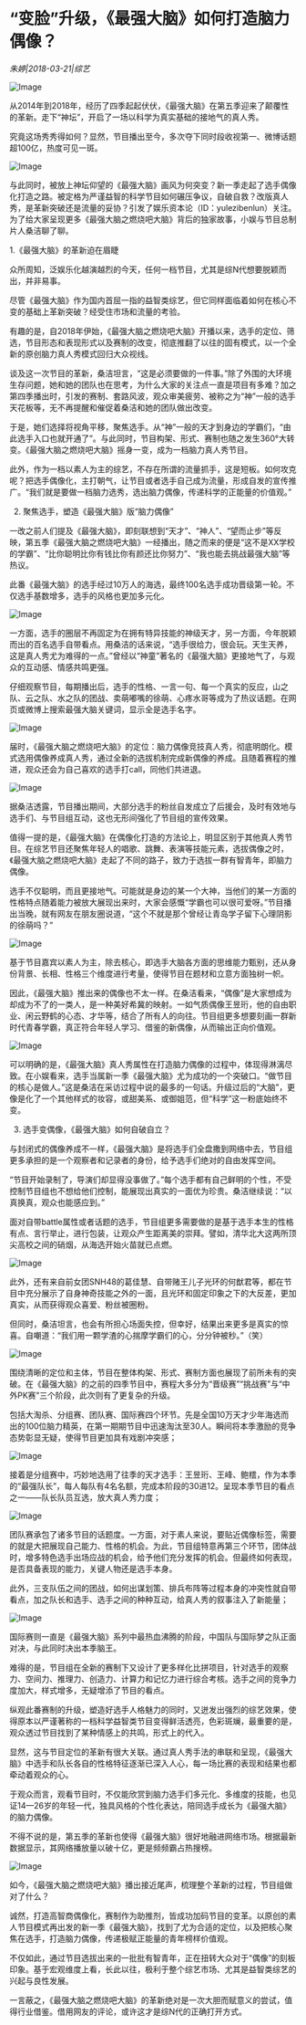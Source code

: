 # “变脸”升级，《最强大脑》如何打造脑力偶像？

*朱婷|2018-03-21|综艺*

![Image](http://p2.pstatp.com/large/pgc-image/15216910939092e69ae6ddc)

从2014年到2018年，经历了四季起起伏伏，《最强大脑》在第五季迎来了颠覆性的革新。走下“神坛”，开启了一场以科学为真实基础的接地气的真人秀。

究竟这场秀秀得如何？显然，节目播出至今，多次夺下同时段收视第一、微博话题超100亿，热度可见一斑。

![Image](http://p2.pstatp.com/large/pgc-image/1521690854281e87024b8b6)

与此同时，被放上神坛仰望的《最强大脑》画风为何突变？新一季走起了选手偶像化打造之路。被定格为严谨益智的科学节目如何碾压争议，自破自救？改版真人秀，是革新突破还是流量的妥协？引发了娱乐资本论（ID：yulezibenlun）关注。为了给大家呈现更多《最强大脑之燃烧吧大脑》背后的独家故事，小娱与节目总制片人桑洁聊了聊。

1.《最强大脑》的革新迫在眉睫

众所周知，泛娱乐化越演越烈的今天，任何一档节目，尤其是综N代想要脱颖而出，并非易事。

尽管《最强大脑》作为国内首屈一指的益智类综艺，但它同样面临着如何在核心不变的基础上革新突破？经受住市场和流量的考验。

有趣的是，自2018年伊始，《最强大脑之燃烧吧大脑》开播以来，选手的定位、筛选，节目形态和表现形式以及赛制的改变，彻底推翻了以往的固有模式，以一个全新的原创脑力真人秀模式回归大众视线。

谈及这一次节目的革新，桑洁坦言，“这是必须要做的一件事。”除了外围的大环境生存问题，她和她的团队也在思考，为什么大家的关注点一直是项目有多难？加之第四季播出时，引发的赛制、套路风波，观众审美疲劳、被称之为“神”一般的选手天花板等，无不再提醒和催促着桑洁和她的团队做出改变。

于是，她们选择将视角平移，聚焦选手。从“神”一般的天才到身边的学霸们，“由此选手入口也就开通了”。与此同时，节目构架、形式、赛制也随之发生360°大转变。《最强大脑之燃烧吧大脑》摇身一变，成为一档脑力真人秀节目。

此外，作为一档以素人为主的综艺，不存在所谓的流量抓手，这是短板。如何攻克呢？把选手偶像化，主打朝气，让节目或者选手自己成为流量，形成自发的宣传推广。“我们就是要做一档脑力选秀，选出脑力偶像，传递科学的正能量的价值观。”

2. 聚焦选手，塑造《最强大脑》版“脑力偶像”

一改之前人们提及《最强大脑》，即刻联想到“天才”、“神人”、“望而止步”等反映，第五季《最强大脑之燃烧吧大脑》一经播出，随之而来的便是“这不是XX学校的学霸”、“比你聪明比你有钱比你有颜还比你努力”、“我也能去挑战最强大脑”等热议。

此番《最强大脑》的选手经过10万人的海选，最终100名选手成功晋级第一轮。不仅选手基数增多，选手的风格也更加多元化。

![Image](http://p2.pstatp.com/large/pgc-image/1521690854315e2b01a9e1c)

一方面，选手的圈层不再固定为在拥有特异技能的神级天才，另一方面，今年脱颖而出的百名选手自带看点。用桑洁的话来说，“选手很给力，很会玩。天生天养，这是真人秀尤为难得的一点。”曾经以“神童”著名的《最强大脑》更接地气了，与观众的互动感、情感共鸣更强。

仔细观察节目，每期播出后，选手的性格、一言一句、每一个真实的反应，山之队、云之队、水之队的团战、卖萌嘟嘴的徐萌、心疼水哥等成为了热议话题。在网页或微博上搜索最强大脑关键词，显示全是选手名字。

![Image](http://p2.pstatp.com/large/pgc-image/1521690854411721b047a91)

届时，《最强大脑之燃烧吧大脑》的定位：脑力偶像竞技真人秀，彻底明朗化。模式选用偶像养成真人秀，通过全新的选拔机制完成新偶像的养成。且随着赛程的推进，观众还会为自己喜欢的选手打call，同他们共进退。

![Image](http://p2.pstatp.com/large/pgc-image/152169085466009ad919af3)

据桑洁透露，节目播出期间，大部分选手的粉丝自发成立了后援会，及时有效地与选手们、与节目组互动，这也无形间强化了节目组的宣传效果。

值得一提的是，《最强大脑》在偶像化打造的方法论上，明显区别于其他真人秀节目。在综艺节目还聚焦年轻人的唱歌、跳舞、表演等技能元素，选拔偶像之时，《最强大脑之燃烧吧大脑》走起了不同的路子，致力于选拔一群有智青年，即脑力偶像。

选手不仅聪明，而且更接地气。可能就是身边的某一个大神，当他们的某一方面的性格特点随着能力被放大展现出来时，大家会感慨“学霸也可以很可爱呀。”节目播出当晚，就有网友在朋友圈说道，“这个不就是那个曾经让青岛学子留下心理阴影的徐萌吗？”

![Image](http://p2.pstatp.com/large/pgc-image/1521690854488c64214a53e)

基于节目嘉宾以素人为主，除去核心，即选手大脑各方面的思维能力甄别，还从身份背景、长相、性格三个维度进行考量，使得节目在题材和立意方面独树一帜。

因此，《最强大脑》推出来的偶像也不太一样。在桑洁看来，“偶像”是大家想成为却成为不了的一类人，是一种美好希冀的映射。一如气质偶像王昱珩，他的自由职业、闲云野鹤的心态、才华等，结合了所有人的向往。节目组更多想要刻画一群新时代青春学霸，真正符合年轻人学习、借鉴的新偶像，从而输出正向价值观。

![Image](http://p2.pstatp.com/large/pgc-image/15216908551509b1133f319)

可以明确的是，《最强大脑》真人秀属性在打造脑力偶像的过程中，体现得淋漓尽致。在小娱看来，选手当属新一季《最强大脑》尤为成功的一个突破口。“做节目的核心是做人。”这是桑洁在采访过程中说的最多的一句话。升级过后的“大脑”，更像是化了一个其他样式的妆容，或甜美系、或御姐范，但“科学”这一粉底始终不变。

3. 选手变偶像，《最强大脑》如何自破自立？

与封闭式的偶像养成不一样，《最强大脑》是将选手们全盘撒到网络中去，节目组更多承担的是一个观察者和记录者的身份，给予选手们绝对的自由发挥空间。

“节目开始录制了，导演们却显得没事做了。”每个选手都有自己鲜明的个性，不受控制节目组也不想给他们控制，能展现出真实的一面优为珍贵。桑洁继续说：“以真换真，观众也能感应到。”

面对自带battle属性或者话题的选手，节目组更多需要做的是基于选手本生的性格有点、言行举止，进行包装，让观众产生距离美的崇拜。譬如，清华北大这两所顶尖高校之间的硝烟，从海选开始火苗就已点燃。﻿

![Image](http://p2.pstatp.com/large/pgc-image/15216908546940b4314a76f)

此外，还有来自前女团SNH48的葛佳慧、自带赌王儿子光环的何猷君等，都在节目中充分展示了自身神奇技能之外的一面，且光环和固定印象之下的大反差，更加真实，从而获得观众喜爱、粉丝被圈粉。

但同时，桑洁坦言，也会有所担心场面失控，但幸好，结果出来更多是真实的惊喜。自嘲道：“我们用一颗学渣的心揣摩学霸们的心，分分钟被秒。”（笑）

![Image](http://p2.pstatp.com/large/pgc-image/15216908548303739af2cbd)

围绕清晰的定位和主体，节目在整体构架、形式、赛制方面也展现了前所未有的突破。在《最强大脑》的之前的四季节目中，赛程大多分为“晋级赛”“挑战赛”与“中外PK赛”三个阶段，此次则有了更复杂的升级。

包括大淘杀、分组赛、团队赛、国际赛四个环节。先是全国10万天才少年海选而出的100位脑力精英，在第一期期节目中迅速淘汰至30人。瞬间将本季激励的竞争态势彰显无疑，使得节目更加具有戏剧冲突感；

![Image](http://p2.pstatp.com/large/pgc-image/1521690854877594642c807)

接着是分组赛中，巧妙地选用了往季的天才选手：王昱珩、王峰、鲍橒，作为本季的“最强队长”，每人每队有4名名额，完成本阶段的30进12。呈现本季节目的看点之一——队长队员互选，放大真人秀力度；

![Image](http://p2.pstatp.com/large/pgc-image/1521690854923ae8ab56de1)

团队赛承包了诸多节目的话题度。一方面，对于素人来说，要贴近偶像标签，需要的就是大把展现自己能力、性格的机会。为此，节目组特意再第三个环节，团体战时，增多特色选手出场应战的机会，给予他们充分发挥的机会。但最终如何表现，是否具备表现的能力，关键人物还是选手本身。

此外，三支队伍之间的团战，如何出谋划策、排兵布阵等过程本身的冲突性就自带看点，加之队长和选手、选手之间的种种互动，给真人秀的叙事注入了新能量；

![Image](http://p2.pstatp.com/large/pgc-image/1521690855140e5d257846b)

国际赛则一直是《最强大脑》系列中最热血沸腾的阶段，中国队与国际梦之队正面对决，与此同时决出本季脑王。

难得的是，节目组在全新的赛制下又设计了更多样化比拼项目，针对选手的观察力、空间力、推理力、创造力、计算力和记忆力进行综合考核。选手之间的竞争力度加大，样式增多，无疑增添了节目的看点。

纵观此番赛制的升级，塑造好选手人格魅力的同时，又迸发出强烈的综艺效果，使得原本以严谨著称的一档科学益智类节目变得鲜活透亮，色彩斑斓，最重要的是，观众透过节目找到了某种情感上的共鸣，形式上的代入。

显然，这与节目定位的革新有很大关联。通过真人秀手法的串联和呈现，《最强大脑》中选手和队长各自的性格特征逐渐已深入人心，每一场比赛的表现和结果也都牵动着观众的心。

于观众而言，观看节目时，不仅能欣赏到脑力选手们多元化、多维度的技能，也见证14—26岁的年轻一代，独具风格的个性化表达，陪同选手成长为《最强大脑》的脑力偶像。

不得不说的是，第五季的革新也使得《最强大脑》很好地融进网络市场。根据最新数据显示，其网络播放量以破十亿，更是频频霸占热搜榜。

![Image](http://p2.pstatp.com/large/pgc-image/152169085509508d3d3ac1b)

如今，《最强大脑之燃烧吧大脑》播出接近尾声，梳理整个革新的过程，节目组做对了什么？

诚然，打造高智商偶像化，赛制作为助推剂，皆成功加码节目的变革。以原创的素人节目模式再出发的新一季《最强大脑》，找到了尤为合适的定位，以及把核心聚焦在选手，打造脑力偶像，传递极赋正能量的青年榜样价值观。

不仅如此，通过节目选拔出来的一批批有智青年，正在扭转大众对于“偶像”的刻板印象。基于宏观维度上看，长此以往，极利于整个综艺市场、尤其是益智类综艺的兴起与良性发展。

一言蔽之，《最强大脑之燃烧吧大脑》的革新绝对是一次大胆而赋意义的尝试，值得行业借鉴。借用网友的评论，或许这才是综N代的正确打开方式。

